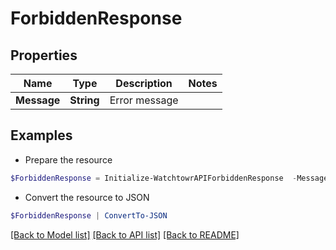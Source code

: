 # ForbiddenResponse
## Properties

Name | Type | Description | Notes
------------ | ------------- | ------------- | -------------
**Message** | **String** | Error message | 

## Examples

- Prepare the resource
```powershell
$ForbiddenResponse = Initialize-WatchtowrAPIForbiddenResponse  -Message Only admin users can access platform whitelisting configuration
```

- Convert the resource to JSON
```powershell
$ForbiddenResponse | ConvertTo-JSON
```

[[Back to Model list]](../README.md#documentation-for-models) [[Back to API list]](../README.md#documentation-for-api-endpoints) [[Back to README]](../README.md)

